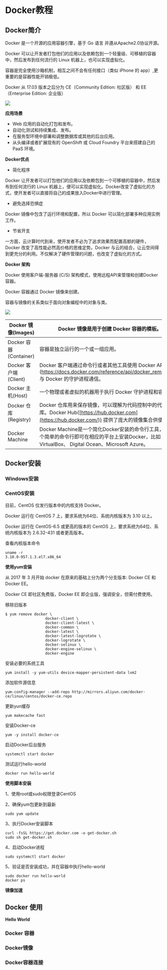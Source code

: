 # Docker教程

## Docker简介

Docker 是一个开源的应用容器引擎，基于 Go 语言 并遵从Apache2.0协议开源。

Docker 可以让开发者打包他们的应用以及依赖包到一个轻量级、可移植的容器中，然后发布到任何流行的 Linux 机器上，也可以实现虚拟化。

容器是完全使用沙箱机制，相互之间不会有任何接口（类似 iPhone 的 app）,更重要的是容器性能开销极低。

Docker 从 17.03 版本之后分为 CE（Community Edition: 社区版） 和 EE（Enterprise Edition: 企业版）

![](https://raw.githubusercontent.com/hyman213/FigureBed/master/2019/08/20190815172258.png)

**应用场景**

- Web 应用的自动化打包和发布。
- 自动化测试和持续集成、发布。
- 在服务型环境中部署和调整数据库或其他的后台应用。
- 从头编译或者扩展现有的 OpenShift 或 Cloud Foundry 平台来搭建自己的 PaaS 环境。

**Docker优点**

- 简化程序

Docker 让开发者可以打包他们的应用以及依赖包到一个可移植的容器中，然后发布到任何流行的 Linux 机器上，便可以实现虚拟化。Docker改变了虚拟化的方式，使开发者可以直接将自己的成果放入Docker中进行管理。

- 避免选择恐惧症

Docker 镜像中包含了运行环境和配置，所以 Docker 可以简化部署多种应用实例工作。

- 节省开支

一方面，云计算时代到来，使开发者不必为了追求效果而配置高额的硬件，Docker 改变了高性能必然高价格的思维定势。Docker 与云的结合，让云空间得到更充分的利用。不仅解决了硬件管理的问题，也改变了虚拟化的方式。

**Docker 架构**

Docker 使用客户端-服务器 (C/S) 架构模式，使用远程API来管理和创建Docker容器。

Docker 容器通过 Docker 镜像来创建。

容器与镜像的关系类似于面向对象编程中的对象与类。

![](https://raw.githubusercontent.com/hyman213/FigureBed/master/2019/08/20190815173207.png)

| Docker 镜像(Images)    | Docker 镜像是用于创建 Docker 容器的模板。                    |
| ---------------------- | ------------------------------------------------------------ |
| Docker 容器(Container) | 容器是独立运行的一个或一组应用。                             |
| Docker 客户端(Client)  | Docker 客户端通过命令行或者其他工具使用 Docker API (<https://docs.docker.com/reference/api/docker_remote_api>) 与 Docker 的守护进程通信。 |
| Docker 主机(Host)      | 一个物理或者虚拟的机器用于执行 Docker 守护进程和容器。       |
| Docker 仓库(Registry)  | Docker 仓库用来保存镜像，可以理解为代码控制中的代码仓库。Docker Hub([https://hub.docker.com](https://hub.docker.com/)) 提供了庞大的镜像集合供使用。 |
| Docker Machine         | Docker Machine是一个简化Docker安装的命令行工具，通过一个简单的命令行即可在相应的平台上安装Docker，比如VirtualBox、 Digital Ocean、Microsoft Azure。 |

## Docker安装

### Windows安装



### CentOS安装

目前，CentOS 仅发行版本中的内核支持 Docker。

Docker 运行在 CentOS 7 上，要求系统为64位、系统内核版本为 3.10 以上。

Docker 运行在 CentOS-6.5 或更高的版本的 CentOS 上，要求系统为64位、系统内核版本为 2.6.32-431 或者更高版本。

查看内核版本命令

```shell
uname -r
3.10.0-957.1.3.el7.x86_64
```

**使用yum安装**

从 2017 年 3 月开始 docker 在原来的基础上分为两个分支版本: Docker CE 和 Docker EE。

Docker CE 即社区免费版，Docker EE 即企业版，强调安全，但需付费使用。

移除旧版本

```shell
$ yum remove docker \
                  docker-client \
                  docker-client-latest \
                  docker-common \
                  docker-latest \
                  docker-latest-logrotate \
                  docker-logrotate \
                  docker-selinux \
                  docker-engine-selinux \
                  docker-engine
```

安装必要的系统工具

```shell
yum install -y yum-utils device-mapper-persistent-data lvm2
```

添加软件源信息

```shell
yum-config-manager --add-repo http://mirrors.aliyun.com/docker-ce/linux/centos/docker-ce.repo
```

更新yun缓存

```shell
yum makecache fast
```

安装Docker-ce

```shell
yum -y install docker-ce
```

启动Docker后台服务

```shell
systemctl start docker
```

测试运行hello-world

```shell
docker run hello-world
```

**使用脚本安装**

1、使用root或sudo权限登录CentOS

2、确保yum包更新到最新

```shell
sudo yum update
```

3、执行Docker安装脚本

```shell
curl -fsSL https://get.docker.com -o get-docker.sh
sudo sh get-docker.sh
```

4、启动Docker进程

```shell
sudo systemctl start docker
```

5、验证是否安装成功，并在容器中执行hello-world

```shell
sudo docker run hello-world
docker ps
```

**镜像加速**





## Docker 使用

**Hello World**



### Docker 容器





### Docker镜像



### Docker容器连接

















